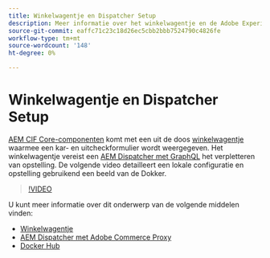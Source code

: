 ```yaml
---
title: Winkelwagentje en Dispatcher Setup
description: Meer informatie over het winkelwagentje en de Adobe Experience Manager Dispatcher Setup.
source-git-commit: eaffc71c23c18d26ec5cbb2bbb7524790c4826fe
workflow-type: tm+mt
source-wordcount: '148'
ht-degree: 0%

---
```



# Winkelwagentje en Dispatcher Setup

[AEM CIF Core-componenten](https://github.com/adobe/aem-core-cif-components) komt met een uit de doos [winkelwagentje](https://github.com/adobe/aem-core-cif-components/tree/master/ui.apps/src/main/content/jcr_root/apps/core/cif/components/commerce/minicart/v1/minicart) waarmee een kar- en uitcheckformulier wordt weergegeven. Het winkelwagentje vereist een [AEM Dispatcher met GraphQL](https://github.com/adobe/aem-core-cif-components/blob/master/dispatcher) het verpletteren van opstelling. De volgende video detailleert een lokale configuratie en opstelling gebruikend een beeld van de Dokker.

>[!VIDEO](https://video.tv.adobe.com/v/29656/?quality=12)

U kunt meer informatie over dit onderwerp van de volgende middelen vinden:

- [Winkelwagentje](https://github.com/adobe/aem-core-cif-components/tree/master/ui.apps/src/main/content/jcr_root/apps/core/cif/components/commerce/minicart/v1/minicart)
- [AEM Dispatcher met Adobe Commerce Proxy](https://github.com/adobe/aem-core-cif-components/tree/master/dispatcher)
- [Docker Hub](https://hub.docker.com/)
